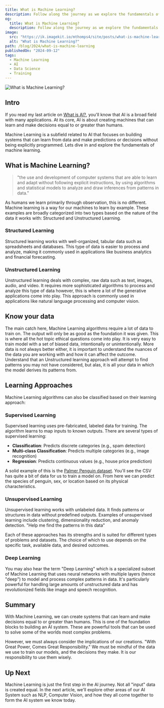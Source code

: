 ```yaml
---
title: What is Machine Learning?
description: Follow along the journey as we explore the fundamentals of machine learning.
og:
  title: What is Machine Learning?
  description: Follow along the journey as we explore the fundamentals of machine learning.
image:
  src: "https://ik.imagekit.io/mthomps4/site/posts/what-is-machine-learning/featured.png"
  alt: "What is Machine Learning?"
path: /blog/2024/what-is-machine-learning
publishedOn: "2024-09-12"
tags:
  - Machine Learning
  - AI
  - Data Science
  - Training
---
```



<img src="https://ik.imagekit.io/mthomps4/site/posts/what-is-machine-learning/featured.png" alt="What is Machine Learning?" class="featured-image">

## Intro

If you read my last article on [What is AI?](https://mthomps4.com/blog/2024/what-is-ai), you'll know that AI is a broad field with many applications.
At its core, AI is about creating machines that can learn and make decisions equal to or greater than humans.

Machine Learning is a subfield related to AI that focuses on building systems that can learn from data and make predictions or decisions without being explicitly programmed.
Lets dive in and explore the fundamentals of machine learning.

## What is Machine Learning?

> "the use and development of computer systems that are able to learn and adapt without following explicit instructions, by using algorithms and statistical models to analyze and draw inferences from patterns in data."

As humans we learn primarily through observation, this is no different. Machine learning is a way for our machines to learn by example. These examples are broadly categorized into two types based on the nature of the data it works with: Structured and Unstructured Learning.

### Structured Learning

Structured learning works with well-organized, tabular data such as spreadsheets and databases. This type of data is easier to process and analyze, making it commonly used in applications like business analytics and financial forecasting.

### Unstructured Learning

Unstructured learning deals with complex, raw data such as text, images, audio, and video. It requires more sophisticated algorithms to process and analyze this type of data however, this is where a lot of the generative applications come into play. This approach is commonly used in applications like natural language processing and computer vision.

## Know your data

The main catch here, Machine Learning algorithms require a lot of data to train on. The output will only be as good as the foundation it was given. This is where all the hot topic ethical questions come into play. It is very easy to train model with a set of biased data, intentionally or unintentionally. More data is not always better either, it is important to understand the nuances of the data you are working with and how it can affect the outcome. Understand that an Unstructured learning approach will attempt to find patterns you may not have considered, but alas, it is all your data in which the model derives its patterns from.

## Learning Approaches

Machine Learning algorithms can also be classified based on their learning approach:

### Supervised Learning

Supervised learning uses pre-fabricated, labeled data for training. The algorithm learns to map inputs to known outputs. There are several types of supervised learning:

- **Classification**: Predicts discrete categories (e.g., spam detection)
- **Multi-class Classification**: Predicts multiple categories (e.g., image recognition)
- **Regression**: Predicts continuous values (e.g., house price prediction)

A solid example of this is the [Palmer Penguin dataset](https://www.kaggle.com/code/parulpandey/penguin-dataset-the-new-iris/input). You'll see the CSV has quite a bit of data for us to train a model on. From here we can predict the species of penguin, sex, or location based on its physical characteristics.

### Unsupervised Learning

Unsupervised learning works with unlabeled data. It finds patterns or structures in data without predefined outputs. Examples of unsupervised learning include clustering, dimensionality reduction, and anomaly detection. "Help me find the patterns in this data"

Each of these approaches has its strengths and is suited for different types of problems and datasets. The choice of which to use depends on the specific task, available data, and desired outcomes.

### Deep Learning

You may also hear the term "Deep Learning" which is a specialized subset of Machine Learning that uses neural networks with multiple layers (hence "deep") to model and process complex patterns in data. It's particularly powerful for handling large amounts of unstructured data and has revolutionized fields like image and speech recognition.

## Summary

With Machine Learning, we can create systems that can learn and make decisions equal to or greater than humans. This is one of the foundation blocks to building an AI system. These are powerful tools that can be used to solve some of the worlds most complex problems.

However, we must always consider the implications of our creations. "With Great Power, Comes Great Responsibility." We must be mindful of the data we use to train our models, and the decisions they make. It is our responsibility to use them wisely.

## Up Next

Machine Learning is just the first step in the AI journey. Not all "input" data is created equal. In the next article, we'll explore other areas of our AI System such as NLP, Computer Vision, and how they all come together to form the AI system we know today.
